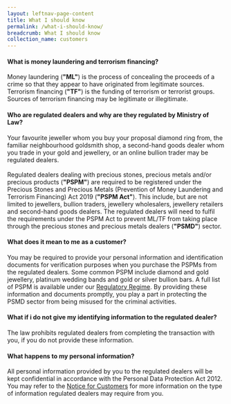 ```yaml
---
layout: leftnav-page-content
title: What I should know
permalink: /what-i-should-know/
breadcrumb: What I should know
collection_name: customers
---
```


#### What is money laundering and terrorism financing?
Money laundering (**"ML"**) is the process of concealing the proceeds of a crime so that they appear to have originated from legitimate sources. Terrorism financing (**"TF"**) is the funding of terrorism or terrorist groups. Sources of terrorism financing may be legitimate or illegitimate.

#### Who are regulated dealers and why are they regulated by Ministry of Law?
Your favourite jeweller whom you buy your proposal diamond ring from, the familiar neighbourhood goldsmith shop, a second-hand goods dealer whom you trade in your gold and jewellery, or an online bullion trader may be regulated dealers.<br><br>
Regulated dealers dealing with precious stones, precious metals and/or precious products (**"PSPM"**) are required to be registered under the Precious Stones and Precious Metals (Prevention of Money Laundering and Terrorism Financing) Act 2019 (**"PSPM Act"**). This include, but are not limited to jewellers, bullion traders, jewellery wholesalers, jewellery retailers and second-hand goods dealers. The regulated dealers will need to fulfil the requirements under the PSPM Act to prevent ML/TF from taking place through the precious stones and precious metals dealers (**"PSMD"**) sector.

#### What does it mean to me as a customer?
You may be required to provide your personal information and identification documents for verification purposes when you purchase the PSPMs from the regulated dealers. Some common PSPM include diamond and gold jewellery, platinum wedding bands and gold or silver bullion bars. A full list of PSPM is available under our [Regulatory Regime](/regulatory-regime/). By providing these information and documents promptly, you play a part in protecting the PSMD sector from being misused for the criminal activities.  

#### What if i do not give my identifying information to the regulated dealer?
The law prohibits regulated dealers from completing the transaction with you, if you do not provide these information. 

#### What happens to my personal information?
All personal information provided by you to the regulated dealers will be kept confidential in accordance with the Personal Data Protection Act 2012. You may refer to the [Notice for Customers](/notice-for-customers/) for more information on the type of information regulated dealers may require from you.

